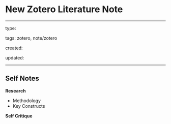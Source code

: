 
# New Zotero Literature Note
---
type:

tags: zotero, note/zotero

created:

updated:

---

## Self Notes

**Research**
- Methodology
- Key Constructs

**Self Critique**


